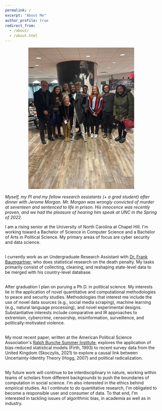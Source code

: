 ```yaml
---
permalink: /
excerpt: "About Me"
author_profile: true
redirect_from: 
  - /about/
  - /about.html
---
```


<center><img src="../images/jerome_group_photo_2.jpg" width="350"/></center>

*Myself, my PI and my fellow research assistants (+ a grad student) after dinner with Jerome Morgan. Mr. Morgan was wrongly convicted of murder at seventeen and sentenced to life in prison. His innocence was recently proven, and we had the pleasure of hearing him speak at UNC in the Spring of 2022.*

I am a rising senior at the University of North Carolina at Chapel Hill. I'm working toward a Bachelor of Science in Computer Science and a Bachelor of Arts in Political Science. My primary areas of focus are cyber security and data science. <br> <br>

I currently work as an Undergraduate Research Assistant with [Dr. Frank Baumgartner](https://fbaum.unc.edu/), who does statistical research on the death penalty. My tasks primarily consist of collecting, cleaning, and reshaping state-level data to be merged with his country-level database. <br> <br>

After graduation I plan on puruing a Ph.D. in political science. My interests lie in the application of novel quantitative and computational methodologies to peace and security studies. Methodologies that interest me include the use of novel data sources (e.g., social media scraping), machine learning (e.g., natural language processing), and novel experimental designs. Substantiative interests include comparative and IR approaches to extremism, cybercrime, censorship, misinformation, surveillence, and politically-motivated violence.<br><br> 

My most recent paper, written at the American Political Science Association's [Ralph Bunche Summer Institute](https://www.apsanet.org/DIVERSITY/Ralph-Bunche-Summer-Institute/Current-RBSI-Scholars), explores the application of bias-reduced statistical models (Firth, 1993) to recent survey data from the United Kingdom (Skoczylis, 2021) to explore a causal link between Uncertainty-Identity Theory (Hogg, 2007) and political radicalization.<br> <br>

My future work will continue to be interdisciplinary in nature, working within teams of scholars from different backgrounds to push the boundaries of computation in social science. I'm also interested in the ethics behind empirical studies. As I continute to do quantitative research, I'm obligated to become a responsible user and consumer of data. To that end, I'm interested in tackling issues of algorithmic bias, in academia as well as in industry.
